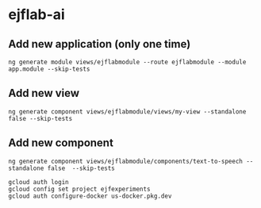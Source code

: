 # ejflab-ai

## Add new application (only one time)

```
ng generate module views/ejflabmodule --route ejflabmodule --module app.module --skip-tests
```

## Add new view

```
ng generate component views/ejflabmodule/views/my-view --standalone false --skip-tests
```

## Add new component

```
ng generate component views/ejflabmodule/components/text-to-speech --standalone false  --skip-tests
```

```
gcloud auth login
gcloud config set project ejfexperiments
gcloud auth configure-docker us-docker.pkg.dev